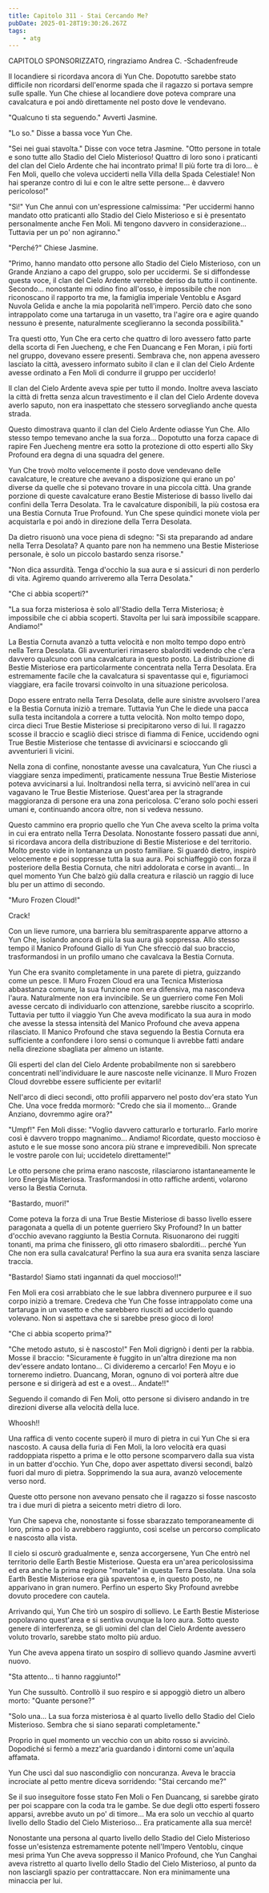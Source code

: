 ```yaml
---
title: Capitolo 311 - Stai Cercando Me?
pubDate: 2025-01-28T19:30:26.267Z
tags:
    - atg
---
```



CAPITOLO SPONSORIZZATO, ringraziamo Andrea C.
-Schadenfreude


Il locandiere si ricordava ancora di Yun Che. Dopotutto sarebbe stato difficile non ricordarsi dell'enorme spada che il ragazzo si portava sempre sulle spalle. Yun Che chiese al locandiere dove poteva comprare una cavalcatura e poi andò direttamente nel posto dove le vendevano.


"Qualcuno ti sta seguendo." Avvertì Jasmine.


"Lo so." Disse a bassa voce Yun Che.


"Sei nei guai stavolta." Disse con voce tetra Jasmine. "Otto persone in totale e sono tutte allo Stadio del Cielo Misterioso! Quattro di loro sono i praticanti del clan del Cielo Ardente che hai incontrato prima! Il più forte tra di loro... è Fen Moli, quello che voleva ucciderti nella Villa della Spada Celestiale! Non hai speranze contro di lui e con le altre sette persone... è davvero pericoloso!"


"Sì!" Yun Che annuì con un'espressione calmissima: "Per uccidermi hanno mandato otto praticanti allo Stadio del Cielo Misterioso e si è presentato personalmente anche Fen Moli. Mi tengono davvero in considerazione... Tuttavia per un po' non agiranno."


"Perché?" Chiese Jasmine.


"Primo, hanno mandato otto persone allo Stadio del Cielo Misterioso, con un Grande Anziano a capo del gruppo, solo per uccidermi. Se si diffondesse questa voce, il clan del Cielo Ardente verrebbe deriso da tutto il continente.
Secondo... nonostante mi odino fino all'osso, è impossibile che non riconoscano il rapporto tra me, la famiglia imperiale Ventoblu e Asgard Nuvola Gelida e anche la mia popolarità nell'impero. Perciò dato che sono intrappolato come una tartaruga in un vasetto, tra l'agire ora e agire quando nessuno è presente, naturalmente sceglieranno la seconda possibilità."


Tra questi otto, Yun Che era certo che quattro di loro avessero fatto parte della scorta di Fen Juecheng, e che Fen Duancang e Fen Moran, i più forti nel gruppo, dovevano essere presenti. Sembrava che, non appena avessero lasciato la città, avessero informato subito il clan e il clan del Cielo Ardente avesse ordinato a Fen Moli di condurre il gruppo per ucciderlo!


Il clan del Cielo Ardente aveva spie per tutto il mondo. Inoltre aveva lasciato la città di fretta senza alcun travestimento e il clan del Cielo Ardente doveva averlo saputo, non era inaspettato che stessero sorvegliando anche questa strada.


Questo dimostrava quanto il clan del Cielo Ardente odiasse Yun Che. Allo stesso tempo temevano anche la sua forza... Dopotutto una forza capace di rapire Fen Juecheng mentre era sotto la protezione di otto esperti allo Sky Profound era degna di una squadra del genere.


Yun Che trovò molto velocemente il posto dove vendevano delle cavalcature, le creature che avevano a disposizione qui erano un po' diverse da quelle che si potevano trovare in una piccola città. Una grande porzione di queste cavalcature erano Bestie Misteriose di basso livello dai confini della Terra Desolata. Tra le cavalcature disponibili, la più costosa era una Bestia Cornuta True Profound. Yun Che spese quindici monete viola per acquistarla e poi andò in direzione della Terra Desolata.


Da dietro risuonò una voce piena di sdegno: "Si sta preparando ad andare nella Terra Desolata? A quanto pare non ha nemmeno una Bestie Misteriose personale, è solo un piccolo bastardo senza risorse."


"Non dica assurdità. Tenga d'occhio la sua aura e si assicuri di non perderlo di vita. Agiremo quando arriveremo alla Terra Desolata."


"Che ci abbia scoperti?"


"La sua forza misteriosa è solo all'Stadio della Terra Misteriosa; è impossibile che ci abbia scoperti. Stavolta per lui sarà impossibile scappare. Andiamo!"


La Bestia Cornuta avanzò a tutta velocità e non molto tempo dopo entrò nella Terra Desolata. Gli avventurieri rimasero sbalorditi vedendo che c'era davvero qualcuno con una cavalcatura in questo posto. La distribuzione di Bestie Misteriose era particolarmente concentrata nella Terra Desolata. Era estremamente facile che la cavalcatura si spaventasse qui e, figuriamoci viaggiare, era facile trovarsi coinvolto in una situazione pericolosa.


Dopo essere entrato nella Terra Desolata, delle aure sinistre avvolsero l'area e la Bestia Cornuta iniziò a tremare. Tuttavia Yun Che le diede una pacca sulla testa incitandola a correre a tutta velocità. Non molto tempo dopo, circa dieci True Bestie Misteriose si precipitarono verso di lui. Il ragazzo scosse il braccio e scagliò dieci strisce di fiamma di Fenice, uccidendo ogni True Bestie Misteriose che tentasse di avvicinarsi e scioccando gli avventurieri lì vicini.


Nella zona di confine, nonostante avesse una cavalcatura, Yun Che riuscì a viaggiare senza impedimenti, praticamente nessuna True Bestie Misteriose poteva avvicinarsi a lui. Inoltrandosi nella terra, si avvicinò nell'area in cui vagavano le True Bestie Misteriose. Quest'area per la stragrande maggioranza di persone era una zona pericolosa. C'erano solo pochi esseri umani e, continuando ancora oltre, non si vedeva nessuno.


Questo cammino era proprio quello che Yun Che aveva scelto la prima volta in cui era entrato nella Terra Desolata. Nonostante fossero passati due anni, si ricordava ancora della distribuzione di Bestie Misteriose e del territorio. Molto presto vide in lontananza un posto familiare. Si guardò dietro, inspirò velocemente e poi soppresse tutta la sua aura. Poi schiaffeggiò con forza il posteriore della Bestia Cornuta, che nitrì addolorata e corse in avanti... In quel momento Yun Che balzò giù dalla creatura e rilasciò un raggio di luce blu per un attimo di secondo.


"Muro Frozen Cloud!"


Crack!


Con un lieve rumore, una barriera blu semitrasparente apparve attorno a Yun Che, isolando ancora di più la sua aura già soppressa. Allo stesso tempo il Manico Profound Giallo di Yun Che sfrecciò dal suo braccio, trasformandosi in un profilo umano che cavalcava la Bestia Cornuta.


Yun Che era svanito completamente in una parete di pietra, guizzando come un pesce. Il Muro Frozen Cloud era una Tecnica Misteriosa abbastanza comune, la sua funzione non era difensiva, ma nascondeva l'aura. Naturalmente non era invincibile. Se un guerriero come Fen Moli avesse cercato di individuarlo con attenzione, sarebbe riuscito a scoprirlo. Tuttavia per tutto il viaggio Yun Che aveva modificato la sua aura in modo che avesse la stessa intensità del Manico Profound che aveva appena rilasciato. Il Manico Profound che stava seguendo la Bestia Cornuta era sufficiente a confondere i loro sensi o comunque li avrebbe fatti andare nella direzione sbagliata per almeno un istante.


Gli esperti del clan del Cielo Ardente probabilmente non si sarebbero concentrati nell'individuare le aure nascoste nelle vicinanze. Il Muro Frozen Cloud dovrebbe essere sufficiente per evitarli!


Nell'arco di dieci secondi, otto profili apparvero nel posto dov'era stato Yun Che. Una voce fredda mormorò: "Credo che sia il momento... Grande Anziano, dovremmo agire ora?"


"Umpf!" Fen Moli disse: "Voglio davvero catturarlo e torturarlo. Farlo morire così è davvero troppo magnanimo... Andiamo!
Ricordate, questo moccioso è astuto e le sue mosse sono ancora più strane e imprevedibili. Non sprecate le vostre parole con lui; uccidetelo direttamente!"


Le otto persone che prima erano nascoste, rilasciarono istantaneamente le loro Energia Misteriosa. Trasformandosi in otto raffiche ardenti, volarono verso la Bestia Cornuta.


"Bastardo, muori!"


Come poteva la forza di una True Bestie Misteriose di basso livello essere paragonata a quella di un potente guerriero Sky Profound? In un batter d'occhio avevano raggiunto la Bestia Cornuta. Risuonarono dei ruggiti tonanti, ma prima che finissero, gli otto rimasero sbalorditi... perché Yun Che non era sulla cavalcatura! Perfino la sua aura era svanita senza lasciare traccia.


"Bastardo! Siamo stati ingannati da quel moccioso!!"


Fen Moli era così arrabbiato che le sue labbra divennero purpuree e il suo corpo iniziò a tremare. Credeva che Yun Che fosse intrappolato come una tartaruga in un vasetto e che sarebbero riusciti ad ucciderlo quando volevano. Non si aspettava che si sarebbe preso gioco di loro!


"Che ci abbia scoperto prima?"


"Che metodo astuto, si è nascosto!" Fen Moli digrignò i denti per la rabbia. Mosse il braccio: "Sicuramente è fuggito in un'altra direzione ma non dev'essere andato lontano... Ci divideremo a cercarlo! Fen Moyu e io torneremo indietro. Duancang, Moran, ognuno di voi porterà altre due persone e si dirigerà ad est e a ovest...
Andate!!"


Seguendo il comando di Fen Moli, otto persone si divisero andando in tre direzioni diverse alla velocità della luce.


Whoosh!!


Una raffica di vento cocente superò il muro di pietra in cui Yun Che si era nascosto. A causa della furia di Fen Moli, la loro velocità era quasi raddoppiata rispetto a prima e le otto persone scomparvero dalla sua vista in un batter d'occhio. Yun Che, dopo aver aspettato diversi secondi, balzò fuori dal muro di pietra. Sopprimendo la sua aura, avanzò velocemente verso nord.


Queste otto persone non avevano pensato che il ragazzo si fosse nascosto tra i due muri di pietra a seicento metri dietro di loro.


Yun Che sapeva che, nonostante si fosse sbarazzato temporaneamente di loro, prima o poi lo avrebbero raggiunto, così scelse un percorso complicato e nascosto alla vista.


Il cielo si oscurò gradualmente e, senza accorgersene, Yun Che entrò nel territorio delle Earth Bestie Misteriose. Questa era un'area pericolosissima ed era anche la prima regione "mortale" in questa Terra Desolata. Una sola Earth Bestie Misteriose era già spaventosa e, in questo posto, ne apparivano in gran numero. Perfino un esperto Sky Profound avrebbe dovuto procedere con cautela.


Arrivando qui, Yun Che tirò un sospiro di sollievo. Le Earth Bestie Misteriose popolavano quest'area e si sentiva ovunque la loro aura. Sotto questo genere di interferenza, se gli uomini del clan del Cielo Ardente avessero voluto trovarlo, sarebbe stato molto più arduo.


Yun Che aveva appena tirato un sospiro di sollievo quando Jasmine avvertì nuovo.


"Sta attento... ti hanno raggiunto!"


Yun Che sussultò. Controllò il suo respiro e si appoggiò dietro un albero morto: "Quante persone?"


"Solo una... La sua forza misteriosa è al quarto livello dello Stadio del Cielo Misterioso. Sembra che si siano separati completamente."


Proprio in quel momento un vecchio con un abito rosso si avvicinò. Dopodiché si fermò a mezz'aria guardando i dintorni come un'aquila affamata.


Yun Che uscì dal suo nascondiglio con noncuranza. Aveva le braccia incrociate al petto mentre diceva sorridendo: "Stai cercando me?"


Se il suo inseguitore fosse stato Fen Moli o Fen Duancang, si sarebbe girato per poi scappare con la coda tra le gambe. Se due degli otto esperti fossero apparsi, avrebbe avuto un po' di timore... Ma era solo un vecchio al quarto livello dello Stadio del Cielo Misterioso... Era praticamente alla sua mercè!


Nonostante una persona al quarto livello dello Stadio del Cielo Misterioso fosse un'esistenza estremamente potente nell'Impero Ventoblu, cinque mesi prima Yun Che aveva soppresso il Manico Profound, che Yun Canghai aveva ristretto al quarto livello dello Stadio del Cielo Misterioso, al punto da non lasciargli spazio per contrattaccare. Non era minimamente una minaccia per lui.
                                


                                



